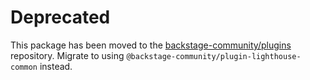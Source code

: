 # Deprecated

This package has been moved to the [backstage-community/plugins](https://github.com/backstage/community-plugins) repository. Migrate to using `@backstage-community/plugin-lighthouse-common` instead.
